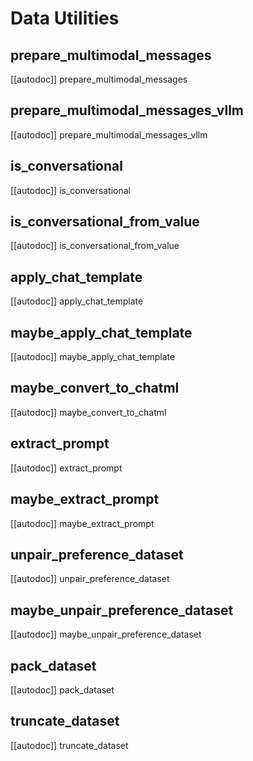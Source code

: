 # Data Utilities

## prepare_multimodal_messages

[[autodoc]] prepare_multimodal_messages

## prepare_multimodal_messages_vllm

[[autodoc]] prepare_multimodal_messages_vllm

## is_conversational

[[autodoc]] is_conversational

## is_conversational_from_value

[[autodoc]] is_conversational_from_value

## apply_chat_template

[[autodoc]] apply_chat_template

## maybe_apply_chat_template

[[autodoc]] maybe_apply_chat_template

## maybe_convert_to_chatml

[[autodoc]] maybe_convert_to_chatml

## extract_prompt

[[autodoc]] extract_prompt

## maybe_extract_prompt

[[autodoc]] maybe_extract_prompt

## unpair_preference_dataset

[[autodoc]] unpair_preference_dataset

## maybe_unpair_preference_dataset

[[autodoc]] maybe_unpair_preference_dataset

## pack_dataset

[[autodoc]] pack_dataset

## truncate_dataset

[[autodoc]] truncate_dataset
